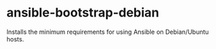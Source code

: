 # ansible-bootstrap-debian
Installs the minimum requirements for using Ansible on Debian/Ubuntu hosts.
